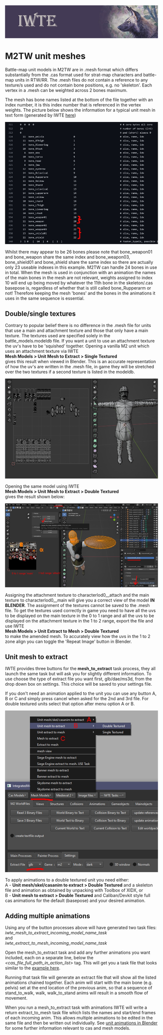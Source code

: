 ![IWTE banner](../IWTEgithub_images/IWTEbanner.jpg)
# M2TW unit meshes
Battle-map unit models in M2TW are in .mesh format which differs substantially from the .cas format used for strat-map characters and battle-map units in RTW/RR.  The .mesh files do not contain a reference to any texture/s used and do not contain bone positions, e.g. no 'skeleton'.  Each vertex in a .mesh can be weighted across 2 bones maximum. 

The mesh has bone names listed at the bottom of the file together with an index number, it is this index number that is referenced in the vertex weights.  The picture below shows the information for a typical unit mesh in text form (generated by IWTE [here](binary_to_text_files/italian_militia_lod0_yes_text_file.txt))

![M2_unit_mesh_bones](../IWTEgithub_images/M2_unit_mesh_bones.jpg)

Whilst there may appear to be 26 bones please note that bone_weapon01 and bone_weapon share the same index and bone_weapon03, bone_shield01 and bone_shield share the same index so there are actually only 23 useable indexes in this example.  M2TW can handle 24 bones in use in total.  When the mesh is used in conjunction with an animation the names of the main bones in the mesh are not relevant, weights assigned to index 10 will end up being moved by whatever the 11th bone in the skeleton/.cas basepose is, regardless of whether that is still called bone_Rupperarm or not!  Therefore keeping the mesh 'bones' and the bones in the animations it uses in the same sequence is essential.

## Double/single textures

Contrary to popular belief there is no difference in the .mesh file for units that use a main and attachment texture and those that only have a main texture.  The textures used are specified solely in the battle_models.modeldb file.  If you want a unit to use an attachment texture the uv's have to be 'squished' together.  Opening a vanilla M2 unit which uses an attachment texture via IWTE  
**Mesh Models > Unit Mesh to Extract > Single Textured**  
gives this result when viewed in Blender.  This is an accurate representation of how the uv's are written in the .mesh file, in game they will be stretched over the two textures if a second texture is listed in the modeldb.

![M2_unit_as_single_textured](../IWTEgithub_images/M2_unit_as_single_textured.jpg)

Opening the same model using IWTE  
**Mesh Models > Unit Mesh to Extract > Double Textured**  
gives the result shown below:

![M2_unit_as_double_textured](../IWTEgithub_images/M2_unit_as_double_textured.jpg)

Assigning the attachment texture to characterlod0__attach and the main texture to characterlod0__main will give you a correct view of the model **IN BLENDER**.  The assignment of the textures cannot be saved to the .mesh file.  To get the textures used correctly in game you need to have all the uvs to be displayed on the main texture in the 0 to 1 range and all the uvs to be displayed on the attachment texture in the 1 to 2 range, export the file and use IWTE  
**Mesh Models > Unit Extract to Mesh > Double Textured**  
to make the amended mesh.  To accurately view how the uvs in the 1 to 2 zone align you can toggle the 'Repeat Image' button in Blender.

## Unit mesh to extract

IWTE provides three buttons for the **mesh_to_extract** task process, they all launch the same task but will ask you for slightly different information.  To use choose the type of extract file you want first, glb/dae/ms3d, from the drop down box on settings.  This choice will be saved to your settings file. 

If you don't need an animation applied to the unit you can use any button A, B or C and simply press cancel when asked for the 2nd and 3rd file.  For double textured units select that option after menu option A or B.

![M2_unit_mesh_to_extract](../IWTEgithub_images/M2_unit_mesh_to_extract.jpg)

To apply animations to a double textured unit you need either:  
A - **Unit mesh/skel/casanim to extract > Double Textured** and a skeleton file and animation as obtained by unpacking with Toolbox of XIDX, or  
B - **Unit mesh to extract > Double Textured** and Caliban/Devkit style full cas animations for the default (basepose) and your desired animation.

## Adding multiple animations

Using any of the button processes above will have generated two task files:  
*iwte_mesh_to_extract_incoming_model_name_task*  
and  
*iwte_extract_to_mesh_incoming_model_name_task*  

Open the mesh_to_extract task and add any further animations you want included, each on a separate line, below the *<cas_file_full_path_in_action_list>* tag.  This will get you a task file that looks similar to the [example here](../task_file_examples/M2_UNIT_mesh_to_extract_with_anims_list_task.txt).

Running that task file will generate an extract file that will show all the listed animations chained together.  Each anim will start with the main bone (e.g. pelvis) set at the end location of the previous anim, so that a sequence of stand_to_walk, walk, walk_to_stand anims will result in a smooth flow of movement.

When you run a mesh_to_extract task with animations IWTE will write a return extract_to_mesh task file which lists the names and start/end frames of each incoming anim.  This allows multiple animations to be edited in the same file and then be written out individually.
See [unit animations in Blender](https://github.com/makanyane/IWTE/blob/main/documentation/unit_animations_in_blender.md) for some further information relevant to cas and mesh models.


